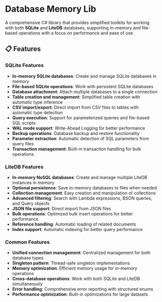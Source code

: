 # Database Memory Lib

A comprehensive C# library that provides simplified toolkits for working with both **SQLite** and **LiteDB** databases, supporting in-memory and file-based operations with a focus on performance and ease of use.

## 📋 Features

### SQLite Features
- **In-memory SQLite databases**: Create and manage SQLite databases in memory
- **File-based SQLite operations**: Work with persistent SQLite databases
- **Database attachment**: Attach multiple databases to a single connection
- **Table creation and management**: Simplified table creation with automatic type inference
- **CSV import/export**: Direct import from CSV files to tables with automatic type detection
- **Query execution**: Support for parameterized queries and file-based SQL scripts
- **WAL mode support**: Write-Ahead Logging for better performance
- **Backup operations**: Database backup and restore functionality
- **Parameter extraction**: Automatic detection of SQL parameters from query files
- **Transaction management**: Built-in transaction handling for bulk operations

### LiteDB Features
- **In-memory NoSQL databases**: Create and manage multiple LiteDB instances in memory
- **Optional persistence**: Save in-memory databases to files when needed  
- **Collection management**: Easy creation and manipulation of collections
- **Advanced filtering**: Search with Lambda expressions, BSON queries, and Query objects
- **JSON file support**: Direct import from JSON files
- **Bulk operations**: Optimized bulk insert operations for better performance
- **Reference handling**: Automatic loading of related documents
- **Index support**: Automatic indexing for better query performance

### Common Features
- **Unified connection management**: Centralized management for both database types
- **Singleton pattern**: Thread-safe singleton implementations
- **Memory optimization**: Efficient memory usage for in-memory operations
- **Cross-database operations**: Work with both SQLite and LiteDB simultaneously
- **Error handling**: Comprehensive error reporting with structured enums
- **Performance optimization**: Built-in optimizations for large datasets





